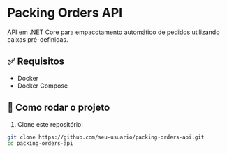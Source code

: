 # Packing Orders API

API em .NET Core para empacotamento automático de pedidos utilizando caixas pré-definidas.

## ✅ Requisitos

- Docker
- Docker Compose

## 🚀 Como rodar o projeto

1. Clone este repositório:
```bash
git clone https://github.com/seu-usuario/packing-orders-api.git
cd packing-orders-api
